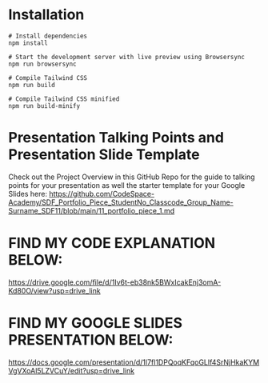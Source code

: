 # Installation

```
# Install dependencies
npm install

# Start the development server with live preview using Browsersync
npm run browsersync

# Compile Tailwind CSS
npm run build

# Compile Tailwind CSS minified
npm run build-minify

```

# Presentation Talking Points and Presentation Slide Template
Check out the Project Overview in this GitHub Repo for the guide to talking points for your presentation as well the starter template for your Google Slides here: https://github.com/CodeSpace-Academy/SDF_Portfolio_Piece_StudentNo_Classcode_Group_Name-Surname_SDF11/blob/main/11_portfolio_piece_1.md


# FIND MY CODE EXPLANATION BELOW:
https://drive.google.com/file/d/1Iv6t-eb38nk5BWxIcakEnj3omA-Kd80O/view?usp=drive_link

# FIND MY GOOGLE SLIDES PRESENTATION BELOW:
https://docs.google.com/presentation/d/1l7fl1DPQoqKFqoGLlf4SrNjHkaKYMVgVXoAl5LZVCuY/edit?usp=drive_link
